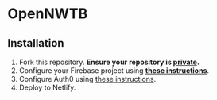 # OpenNWTB
## Installation
1. Fork this repository. **Ensure your repository is [__private__](./settings).**
2. Configure your Firebase project using **[these instructions](https://github.com/OpenNWTB/OpenNWTB/wiki/Database-Configuration)**.
3. Configure Auth0 using [these instructions](https://open.nwtb.io/auth0setup/).
4. Deploy to Netlify.

